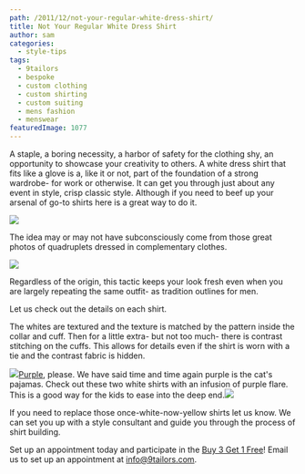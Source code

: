 ```yaml
---
path: /2011/12/not-your-regular-white-dress-shirt/
title: Not Your Regular White Dress Shirt
author: sam
categories: 
  - style-tips
tags: 
  - 9tailors
  - bespoke
  - custom clothing
  - custom shirting
  - custom suiting
  - mens fashion
  - menswear
featuredImage: 1077
---
```

A staple, a boring necessity, a harbor of safety for the clothing shy, an opportunity to showcase your creativity to others. A white dress shirt that fits like a glove is a, like it or not, part of the foundation of a strong wardrobe- for work or otherwise. It can get you through just about any event in style, crisp classic style. Although if you need to beef up your arsenal of go-to shirts here is a great way to do it.

[![](http://3.bp.blogspot.com/-UV1No99pc_E/Tufe8MrJM3I/AAAAAAAABDQ/sf0v1pJu7-I/s400/whites_1.jpg)](http://3.bp.blogspot.com/-UV1No99pc_E/Tufe8MrJM3I/AAAAAAAABDQ/sf0v1pJu7-I/s1600/whites_1.jpg)

The idea may or may not have subconsciously come from those great photos of quadruplets dressed in complementary clothes.

![](http://www.fillintheblankie.com/order/files/11032241248.jpg)

Regardless of the origin, this tactic keeps your look fresh even when you are largely repeating the same outfit- as tradition outlines for men.

Let us check out the details on each shirt.

The whites are textured and the texture is matched by the pattern inside the collar and cuff. Then for a little extra- but not too much- there is contrast stitching on the cuffs. This allows for details even if the shirt is worn with a tie and the contrast fabric is hidden.

[![](http://1.bp.blogspot.com/-3JxeGkEQDzA/TuodOT2nFLI/AAAAAAAABEc/o6yKqHkNF74/s400/whites_1b.jpg)](http://1.bp.blogspot.com/-3JxeGkEQDzA/TuodOT2nFLI/AAAAAAAABEc/o6yKqHkNF74/s1600/whites_1b.jpg)[Purple](http://9tailors.blogspot.com/2011/11/holiday-wishlists-festive-purple.html), please. We have said time and time again purple is the cat's pajamas. Check out these two white shirts with an infusion of purple flare. This is a good way for the kids to ease into the deep end.[![](http://3.bp.blogspot.com/-9JBfu3AReQ8/TuodOMSmcBI/AAAAAAAABEM/6vy6JhPRksU/s400/whites_1a.jpg)](http://3.bp.blogspot.com/-9JBfu3AReQ8/TuodOMSmcBI/AAAAAAAABEM/6vy6JhPRksU/s1600/whites_1a.jpg)

If you need to replace those once-white-now-yellow shirts let us know. We can set you up with a style consultant and guide you through the process of shirt building.

Set up an appointment today and participate in the [Buy 3 Get 1 Free](http://9tailors.blogspot.com/2011/11/black-friday-buy-3-get-1-free-holiday.html)! Email us to set up an appointment at [info@9tailors.com](http://www.blogger.com/info@9tailors.com).
